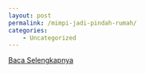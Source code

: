 ```yaml
---
layout: post
permalink: /mimpi-jadi-pindah-rumah/
categories:
    - Uncategorized
---
```


[Baca Selengkapnya](/08)